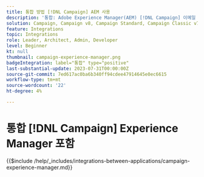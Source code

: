 ```yaml
---
title: 통합 방법 [!DNL Campaign] AEM 사용
description: '통합: Adobe Experience Manager(AEM) [!DNL Campaign] 이메일 캠페인을 만들고 관리합니다.'
solution: Campaign, Campaign v8, Campaign Standard, Campaign Classic v7, Experience Manager, Experience Manager Forms
feature: Integrations
topic: Integrations
role: Leader, Architect, Admin, Developer
level: Beginner
kt: null
thumbnail: campaign-experience-manager.png
badgeIntegration: label="통합" type="positive"
last-substantial-update: 2023-07-31T00:00:00Z
source-git-commit: 7ed617ac0ba6b340ff94cdee47914645e0ec6615
workflow-type: tm+mt
source-wordcount: '22'
ht-degree: 4%

---
```



# 통합 [!DNL Campaign] Experience Manager 포함

{{$include /help/_includes/integrations-between-applications/campaign-experience-manager.md}}
